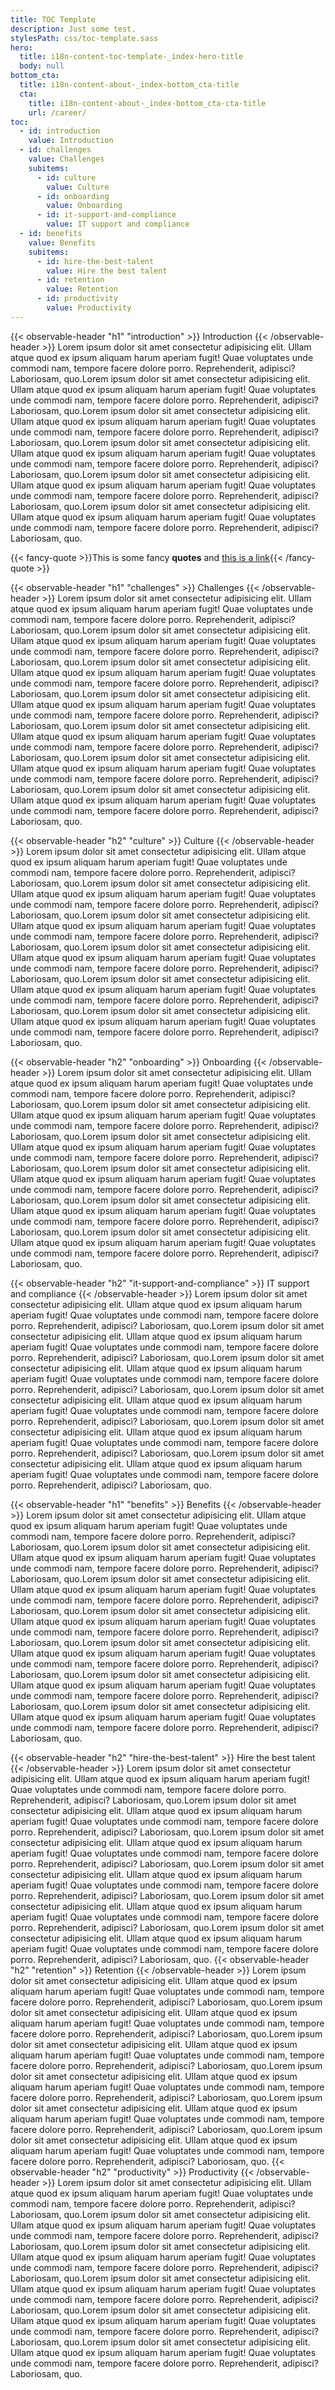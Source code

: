 ```yaml
---
title: TOC Template
description: Just some test.
stylesPath: css/toc-template.sass
hero:
  title: i18n-content-toc-template-_index-hero-title
  body: null
bottom_cta:
  title: i18n-content-about-_index-bottom_cta-title
  cta:
    title: i18n-content-about-_index-bottom_cta-cta-title
    url: /career/
toc:
  - id: introduction
    value: Introduction
  - id: challenges
    value: Challenges
    subitems:
      - id: culture
        value: Culture
      - id: onboarding
        value: Onboarding
      - id: it-support-and-compliance
        value: IT support and compliance
  - id: benefits
    value: Benefits
    subitems:
      - id: hire-the-best-talent
        value: Hire the best talent
      - id: retention
        value: Retention
      - id: productivity
        value: Productivity
---
```



{{< observable-header "h1" "introduction" >}} Introduction {{< /observable-header >}}
Lorem ipsum dolor sit amet consectetur adipisicing elit. Ullam atque quod ex ipsum aliquam harum aperiam fugit! Quae voluptates unde commodi nam, tempore facere dolore porro. Reprehenderit, adipisci? Laboriosam, quo.Lorem ipsum dolor sit amet consectetur adipisicing elit. Ullam atque quod ex ipsum aliquam harum aperiam fugit! Quae voluptates unde commodi nam, tempore facere dolore porro. Reprehenderit, adipisci? Laboriosam, quo.Lorem ipsum dolor sit amet consectetur adipisicing elit. Ullam atque quod ex ipsum aliquam harum aperiam fugit! Quae voluptates unde commodi nam, tempore facere dolore porro. Reprehenderit, adipisci? Laboriosam, quo.Lorem ipsum dolor sit amet consectetur adipisicing elit. Ullam atque quod ex ipsum aliquam harum aperiam fugit! Quae voluptates unde commodi nam, tempore facere dolore porro. Reprehenderit, adipisci? Laboriosam, quo.Lorem ipsum dolor sit amet consectetur adipisicing elit. Ullam atque quod ex ipsum aliquam harum aperiam fugit! Quae voluptates unde commodi nam, tempore facere dolore porro. Reprehenderit, adipisci? Laboriosam, quo.Lorem ipsum dolor sit amet consectetur adipisicing elit. Ullam atque quod ex ipsum aliquam harum aperiam fugit! Quae voluptates unde commodi nam, tempore facere dolore porro. Reprehenderit, adipisci? Laboriosam, quo.

{{< fancy-quote >}}This is some fancy **quotes** and [this is a link](https://google.com){{< /fancy-quote >}}

{{< observable-header "h1" "challenges" >}} Challenges {{< /observable-header >}}
Lorem ipsum dolor sit amet consectetur adipisicing elit. Ullam atque quod ex ipsum aliquam harum aperiam fugit! Quae voluptates unde commodi nam, tempore facere dolore porro. Reprehenderit, adipisci? Laboriosam, quo.Lorem ipsum dolor sit amet consectetur adipisicing elit. Ullam atque quod ex ipsum aliquam harum aperiam fugit! Quae voluptates unde commodi nam, tempore facere dolore porro. Reprehenderit, adipisci? Laboriosam, quo.Lorem ipsum dolor sit amet consectetur adipisicing elit. Ullam atque quod ex ipsum aliquam harum aperiam fugit! Quae voluptates unde commodi nam, tempore facere dolore porro. Reprehenderit, adipisci? Laboriosam, quo.Lorem ipsum dolor sit amet consectetur adipisicing elit. Ullam atque quod ex ipsum aliquam harum aperiam fugit! Quae voluptates unde commodi nam, tempore facere dolore porro. Reprehenderit, adipisci? Laboriosam, quo.Lorem ipsum dolor sit amet consectetur adipisicing elit. Ullam atque quod ex ipsum aliquam harum aperiam fugit! Quae voluptates unde commodi nam, tempore facere dolore porro. Reprehenderit, adipisci? Laboriosam, quo.Lorem ipsum dolor sit amet consectetur adipisicing elit. Ullam atque quod ex ipsum aliquam harum aperiam fugit! Quae voluptates unde commodi nam, tempore facere dolore porro. Reprehenderit, adipisci? Laboriosam, quo.Lorem ipsum dolor sit amet consectetur adipisicing elit. Ullam atque quod ex ipsum aliquam harum aperiam fugit! Quae voluptates unde commodi nam, tempore facere dolore porro. Reprehenderit, adipisci? Laboriosam, quo.

{{< observable-header "h2" "culture" >}} Culture {{< /observable-header >}}
Lorem ipsum dolor sit amet consectetur adipisicing elit. Ullam atque quod ex ipsum aliquam harum aperiam fugit! Quae voluptates unde commodi nam, tempore facere dolore porro. Reprehenderit, adipisci? Laboriosam, quo.Lorem ipsum dolor sit amet consectetur adipisicing elit. Ullam atque quod ex ipsum aliquam harum aperiam fugit! Quae voluptates unde commodi nam, tempore facere dolore porro. Reprehenderit, adipisci? Laboriosam, quo.Lorem ipsum dolor sit amet consectetur adipisicing elit. Ullam atque quod ex ipsum aliquam harum aperiam fugit! Quae voluptates unde commodi nam, tempore facere dolore porro. Reprehenderit, adipisci? Laboriosam, quo.Lorem ipsum dolor sit amet consectetur adipisicing elit. Ullam atque quod ex ipsum aliquam harum aperiam fugit! Quae voluptates unde commodi nam, tempore facere dolore porro. Reprehenderit, adipisci? Laboriosam, quo.Lorem ipsum dolor sit amet consectetur adipisicing elit. Ullam atque quod ex ipsum aliquam harum aperiam fugit! Quae voluptates unde commodi nam, tempore facere dolore porro. Reprehenderit, adipisci? Laboriosam, quo.Lorem ipsum dolor sit amet consectetur adipisicing elit. Ullam atque quod ex ipsum aliquam harum aperiam fugit! Quae voluptates unde commodi nam, tempore facere dolore porro. Reprehenderit, adipisci? Laboriosam, quo.

{{< observable-header "h2" "onboarding" >}} Onboarding {{< /observable-header >}}
Lorem ipsum dolor sit amet consectetur adipisicing elit. Ullam atque quod ex ipsum aliquam harum aperiam fugit! Quae voluptates unde commodi nam, tempore facere dolore porro. Reprehenderit, adipisci? Laboriosam, quo.Lorem ipsum dolor sit amet consectetur adipisicing elit. Ullam atque quod ex ipsum aliquam harum aperiam fugit! Quae voluptates unde commodi nam, tempore facere dolore porro. Reprehenderit, adipisci? Laboriosam, quo.Lorem ipsum dolor sit amet consectetur adipisicing elit. Ullam atque quod ex ipsum aliquam harum aperiam fugit! Quae voluptates unde commodi nam, tempore facere dolore porro. Reprehenderit, adipisci? Laboriosam, quo.Lorem ipsum dolor sit amet consectetur adipisicing elit. Ullam atque quod ex ipsum aliquam harum aperiam fugit! Quae voluptates unde commodi nam, tempore facere dolore porro. Reprehenderit, adipisci? Laboriosam, quo.Lorem ipsum dolor sit amet consectetur adipisicing elit. Ullam atque quod ex ipsum aliquam harum aperiam fugit! Quae voluptates unde commodi nam, tempore facere dolore porro. Reprehenderit, adipisci? Laboriosam, quo.Lorem ipsum dolor sit amet consectetur adipisicing elit. Ullam atque quod ex ipsum aliquam harum aperiam fugit! Quae voluptates unde commodi nam, tempore facere dolore porro. Reprehenderit, adipisci? Laboriosam, quo.

{{< observable-header "h2" "it-support-and-compliance" >}} IT support and compliance {{< /observable-header >}}
Lorem ipsum dolor sit amet consectetur adipisicing elit. Ullam atque quod ex ipsum aliquam harum aperiam fugit! Quae voluptates unde commodi nam, tempore facere dolore porro. Reprehenderit, adipisci? Laboriosam, quo.Lorem ipsum dolor sit amet consectetur adipisicing elit. Ullam atque quod ex ipsum aliquam harum aperiam fugit! Quae voluptates unde commodi nam, tempore facere dolore porro. Reprehenderit, adipisci? Laboriosam, quo.Lorem ipsum dolor sit amet consectetur adipisicing elit. Ullam atque quod ex ipsum aliquam harum aperiam fugit! Quae voluptates unde commodi nam, tempore facere dolore porro. Reprehenderit, adipisci? Laboriosam, quo.Lorem ipsum dolor sit amet consectetur adipisicing elit. Ullam atque quod ex ipsum aliquam harum aperiam fugit! Quae voluptates unde commodi nam, tempore facere dolore porro. Reprehenderit, adipisci? Laboriosam, quo.Lorem ipsum dolor sit amet consectetur adipisicing elit. Ullam atque quod ex ipsum aliquam harum aperiam fugit! Quae voluptates unde commodi nam, tempore facere dolore porro. Reprehenderit, adipisci? Laboriosam, quo.Lorem ipsum dolor sit amet consectetur adipisicing elit. Ullam atque quod ex ipsum aliquam harum aperiam fugit! Quae voluptates unde commodi nam, tempore facere dolore porro. Reprehenderit, adipisci? Laboriosam, quo.

{{< observable-header "h1" "benefits" >}} Benefits {{< /observable-header >}}
Lorem ipsum dolor sit amet consectetur adipisicing elit. Ullam atque quod ex ipsum aliquam harum aperiam fugit! Quae voluptates unde commodi nam, tempore facere dolore porro. Reprehenderit, adipisci? Laboriosam, quo.Lorem ipsum dolor sit amet consectetur adipisicing elit. Ullam atque quod ex ipsum aliquam harum aperiam fugit! Quae voluptates unde commodi nam, tempore facere dolore porro. Reprehenderit, adipisci? Laboriosam, quo.Lorem ipsum dolor sit amet consectetur adipisicing elit. Ullam atque quod ex ipsum aliquam harum aperiam fugit! Quae voluptates unde commodi nam, tempore facere dolore porro. Reprehenderit, adipisci? Laboriosam, quo.Lorem ipsum dolor sit amet consectetur adipisicing elit. Ullam atque quod ex ipsum aliquam harum aperiam fugit! Quae voluptates unde commodi nam, tempore facere dolore porro. Reprehenderit, adipisci? Laboriosam, quo.Lorem ipsum dolor sit amet consectetur adipisicing elit. Ullam atque quod ex ipsum aliquam harum aperiam fugit! Quae voluptates unde commodi nam, tempore facere dolore porro. Reprehenderit, adipisci? Laboriosam, quo.Lorem ipsum dolor sit amet consectetur adipisicing elit. Ullam atque quod ex ipsum aliquam harum aperiam fugit! Quae voluptates unde commodi nam, tempore facere dolore porro. Reprehenderit, adipisci? Laboriosam, quo.Lorem ipsum dolor sit amet consectetur adipisicing elit. Ullam atque quod ex ipsum aliquam harum aperiam fugit! Quae voluptates unde commodi nam, tempore facere dolore porro. Reprehenderit, adipisci? Laboriosam, quo.

{{< observable-header "h2" "hire-the-best-talent" >}} Hire the best talent {{< /observable-header >}}
Lorem ipsum dolor sit amet consectetur adipisicing elit. Ullam atque quod ex ipsum aliquam harum aperiam fugit! Quae voluptates unde commodi nam, tempore facere dolore porro. Reprehenderit, adipisci? Laboriosam, quo.Lorem ipsum dolor sit amet consectetur adipisicing elit. Ullam atque quod ex ipsum aliquam harum aperiam fugit! Quae voluptates unde commodi nam, tempore facere dolore porro. Reprehenderit, adipisci? Laboriosam, quo.Lorem ipsum dolor sit amet consectetur adipisicing elit. Ullam atque quod ex ipsum aliquam harum aperiam fugit! Quae voluptates unde commodi nam, tempore facere dolore porro. Reprehenderit, adipisci? Laboriosam, quo.Lorem ipsum dolor sit amet consectetur adipisicing elit. Ullam atque quod ex ipsum aliquam harum aperiam fugit! Quae voluptates unde commodi nam, tempore facere dolore porro. Reprehenderit, adipisci? Laboriosam, quo.Lorem ipsum dolor sit amet consectetur adipisicing elit. Ullam atque quod ex ipsum aliquam harum aperiam fugit! Quae voluptates unde commodi nam, tempore facere dolore porro. Reprehenderit, adipisci? Laboriosam, quo.Lorem ipsum dolor sit amet consectetur adipisicing elit. Ullam atque quod ex ipsum aliquam harum aperiam fugit! Quae voluptates unde commodi nam, tempore facere dolore porro. Reprehenderit, adipisci? Laboriosam, quo.
{{< observable-header "h2" "retention" >}} Retention {{< /observable-header >}}
Lorem ipsum dolor sit amet consectetur adipisicing elit. Ullam atque quod ex ipsum aliquam harum aperiam fugit! Quae voluptates unde commodi nam, tempore facere dolore porro. Reprehenderit, adipisci? Laboriosam, quo.Lorem ipsum dolor sit amet consectetur adipisicing elit. Ullam atque quod ex ipsum aliquam harum aperiam fugit! Quae voluptates unde commodi nam, tempore facere dolore porro. Reprehenderit, adipisci? Laboriosam, quo.Lorem ipsum dolor sit amet consectetur adipisicing elit. Ullam atque quod ex ipsum aliquam harum aperiam fugit! Quae voluptates unde commodi nam, tempore facere dolore porro. Reprehenderit, adipisci? Laboriosam, quo.Lorem ipsum dolor sit amet consectetur adipisicing elit. Ullam atque quod ex ipsum aliquam harum aperiam fugit! Quae voluptates unde commodi nam, tempore facere dolore porro. Reprehenderit, adipisci? Laboriosam, quo.Lorem ipsum dolor sit amet consectetur adipisicing elit. Ullam atque quod ex ipsum aliquam harum aperiam fugit! Quae voluptates unde commodi nam, tempore facere dolore porro. Reprehenderit, adipisci? Laboriosam, quo.Lorem ipsum dolor sit amet consectetur adipisicing elit. Ullam atque quod ex ipsum aliquam harum aperiam fugit! Quae voluptates unde commodi nam, tempore facere dolore porro. Reprehenderit, adipisci? Laboriosam, quo.
{{< observable-header "h2" "productivity" >}} Productivity {{< /observable-header >}}
Lorem ipsum dolor sit amet consectetur adipisicing elit. Ullam atque quod ex ipsum aliquam harum aperiam fugit! Quae voluptates unde commodi nam, tempore facere dolore porro. Reprehenderit, adipisci? Laboriosam, quo.Lorem ipsum dolor sit amet consectetur adipisicing elit. Ullam atque quod ex ipsum aliquam harum aperiam fugit! Quae voluptates unde commodi nam, tempore facere dolore porro. Reprehenderit, adipisci? Laboriosam, quo.Lorem ipsum dolor sit amet consectetur adipisicing elit. Ullam atque quod ex ipsum aliquam harum aperiam fugit! Quae voluptates unde commodi nam, tempore facere dolore porro. Reprehenderit, adipisci? Laboriosam, quo.Lorem ipsum dolor sit amet consectetur adipisicing elit. Ullam atque quod ex ipsum aliquam harum aperiam fugit! Quae voluptates unde commodi nam, tempore facere dolore porro. Reprehenderit, adipisci? Laboriosam, quo.Lorem ipsum dolor sit amet consectetur adipisicing elit. Ullam atque quod ex ipsum aliquam harum aperiam fugit! Quae voluptates unde commodi nam, tempore facere dolore porro. Reprehenderit, adipisci? Laboriosam, quo.Lorem ipsum dolor sit amet consectetur adipisicing elit. Ullam atque quod ex ipsum aliquam harum aperiam fugit! Quae voluptates unde commodi nam, tempore facere dolore porro. Reprehenderit, adipisci? Laboriosam, quo.
